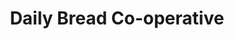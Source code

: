 ---
title: "Daily Bread Co-operative"
url: /cambridge/daily-bread-co-operative/
shop: Lebensmittel
---